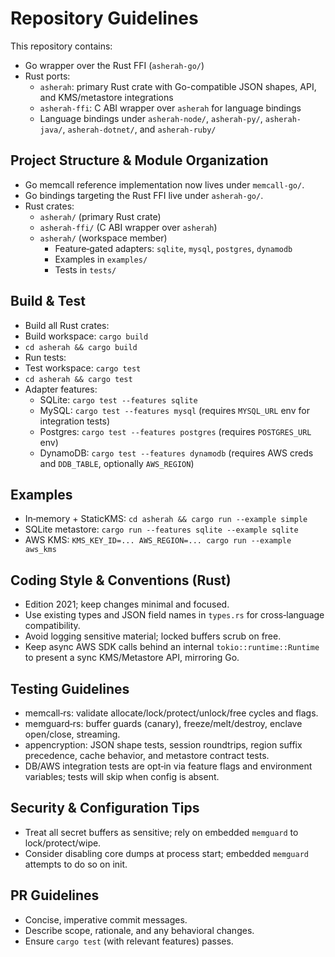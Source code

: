 # Repository Guidelines

This repository contains:
- Go wrapper over the Rust FFI (`asherah-go/`)
- Rust ports:
  - `asherah`: primary Rust crate with Go-compatible JSON shapes, API, and KMS/metastore integrations
  - `asherah-ffi`: C ABI wrapper over `asherah` for language bindings
  - Language bindings under `asherah-node/`, `asherah-py/`, `asherah-java/`, `asherah-dotnet/`, and `asherah-ruby/`

## Project Structure & Module Organization
- Go memcall reference implementation now lives under `memcall-go/`.
- Go bindings targeting the Rust FFI live under `asherah-go/`.
- Rust crates:
  - `asherah/` (primary Rust crate)
  - `asherah-ffi/` (C ABI wrapper over `asherah`)
  - `asherah/` (workspace member)
    - Feature‑gated adapters: `sqlite`, `mysql`, `postgres`, `dynamodb`
    - Examples in `examples/`
    - Tests in `tests/`

## Build & Test
- Build all Rust crates:
- Build workspace: `cargo build`
- `cd asherah && cargo build`
- Run tests:
- Test workspace: `cargo test`
- `cd asherah && cargo test`
- Adapter features:
  - SQLite: `cargo test --features sqlite`
  - MySQL: `cargo test --features mysql` (requires `MYSQL_URL` env for integration tests)
  - Postgres: `cargo test --features postgres` (requires `POSTGRES_URL` env)
  - DynamoDB: `cargo test --features dynamodb` (requires AWS creds and `DDB_TABLE`, optionally `AWS_REGION`)

## Examples
- In‑memory + StaticKMS: `cd asherah && cargo run --example simple`
- SQLite metastore: `cargo run --features sqlite --example sqlite`
- AWS KMS: `KMS_KEY_ID=... AWS_REGION=... cargo run --example aws_kms`

## Coding Style & Conventions (Rust)
- Edition 2021; keep changes minimal and focused.
- Use existing types and JSON field names in `types.rs` for cross‑language compatibility.
- Avoid logging sensitive material; locked buffers scrub on free.
- Keep async AWS SDK calls behind an internal `tokio::runtime::Runtime` to present a sync KMS/Metastore API, mirroring Go.

## Testing Guidelines
- memcall‑rs: validate allocate/lock/protect/unlock/free cycles and flags.
- memguard‑rs: buffer guards (canary), freeze/melt/destroy, enclave open/close, streaming.
- appencryption: JSON shape tests, session roundtrips, region suffix precedence, cache behavior, and metastore contract tests.
- DB/AWS integration tests are opt‑in via feature flags and environment variables; tests will skip when config is absent.

## Security & Configuration Tips
- Treat all secret buffers as sensitive; rely on embedded `memguard` to lock/protect/wipe.
- Consider disabling core dumps at process start; embedded `memguard` attempts to do so on init.

## PR Guidelines
- Concise, imperative commit messages.
- Describe scope, rationale, and any behavioral changes.
- Ensure `cargo test` (with relevant features) passes.
